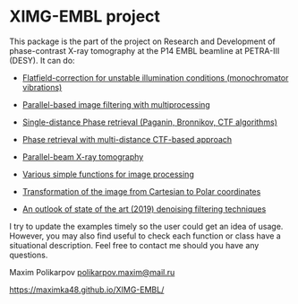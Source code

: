 <meta name="google-site-verification" content="rnnwgvWL65WRkF2NxC8H0l-YSArRZGXA1qfp9e8Ox_8" />
 
# XIMG-EMBL project

This package is the part of the project on Research and Development of phase-contrast X-ray tomography at the P14 EMBL beamline at PETRA-III (DESY). It can do:

- [Flatfield-correction for unstable illumination conditions (monochromator vibrations)](https://github.com/maximka48/XIMG-EMBL/blob/master/examples_public/demo_SSIM_1d-PR.ipynb)
- [Parallel-based image filtering with multiprocessing](https://github.com/maximka48/XIMG-EMBL/blob/master/examples_public/demo_SSIM_1d-PR.ipynb)
- [Single-distance Phase retrieval (Paganin, Bronnikov, CTF algorithms)](https://github.com/maximka48/XIMG-EMBL/blob/master/examples_public/demo_SSIM_1d-PR.ipynb)
- [Phase retrieval with multi-distance CTF-based approach](https://github.com/maximka48/XIMG-EMBL/blob/master/examples_public/Multi_distance_CTF.ipynb)
- [Parallel-beam X-ray tomography](https://github.com/maximka48/XIMG-EMBL/blob/master/examples_public/CTF_tomo.py)

- [Various simple functions for image processing](https://github.com/maximka48/XIMG-EMBL/blob/master/maximus48/var.py)
- [Transformation of the image from Cartesian to Polar coordinates](https://github.com/maximka48/XIMG-EMBL/blob/master/examples_public/Courtesian-2-Polar.ipynb)

- [An outlook of state of the art (2019) denoising filtering techniques](https://github.com/maximka48/XIMG-EMBL/blob/master/examples_public/Denoise_filters.ipynb)



I try to update the examples timely so the user could get an idea of usage. However, you may also find useful to check each function or class have a situational description.
Feel free to contact me should you have any questions.

Maxim Polikarpov
polikarpov.maxim@mail.ru

https://maximka48.github.io/XIMG-EMBL/
